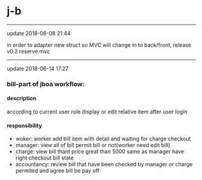 # j-b

----
update 2018-06-08 21:44

in order to adapter new struct so MVC will change in to back/front, release v0.2 reserve mvc

----
update 2018-06-14 17:27

### bill-part of jboa workflow:

#### description
according to current user role display or edit relative item after user login

#### responsibility
* woker: worker add bill item with detail and waiting for charge checkout
* manager: view all of bill permit bill or not(worker need edit bill)
* charge: view bill thant price great than 5000 same as manager have right checkout bill state
* accountancy: review bill that have been checked by manager or charge permited and agree bill be pay off

